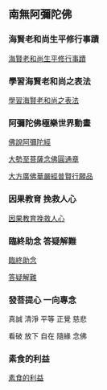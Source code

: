 ## 南無阿彌陀佛

### 海賢老和尚生平修行事蹟

[海賢老和尚生平修行事蹟](https://edu.hwadzan.com/play/65/34/0/305006)

### 學習海賢老和尚之表法

[學習海賢老和尚之表法](https://edu.hwadzan.com/play/21/723/0/228684)

### 阿彌陀佛極樂世界動畫

[佛說阿彌陀經](https://youtu.be/feskU-DlJmc)

[大勢至菩薩念佛圓通章](https://youtu.be/vQdhcPQcSDI)

[大方廣佛華嚴經普賢行願品](https://youtu.be/q4RTU32fk7M)

### 因果教育 挽救人心

[因果教育挽救人心](https://edu.hwadzan.com/play/32/137/0/230401)

### 臨終助念 答疑解難

[臨終助念](https://github.com/amtb-sukhavati/amtb-sukhavati.github.io/blob/main/%E8%87%A8%E7%B5%82%E5%8A%A9%E5%BF%B5%E7%AD%94%E5%95%8F.pdf)

[答疑解難](https://edu.hwadzan.tv/play/56/149/0/296351)

### 發菩提心 一向專念

真誠 清淨 平等 正覺 慈悲

看破 放下 自在 隨緣 念佛

### 素食的利益
[素食的利益](https://youtu.be/g9o9jd2_JQQ)

